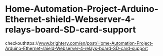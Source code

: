 # Home-Automation-Project-Arduino-Ethernet-shield-Webserver-4-relays-board-SD-card-support
checkouthttps://www.brightery.com/en/post/Home-Automation-Project-Arduino-Ethernet-shield-Webserver-4-relays-board-SD-card-support
